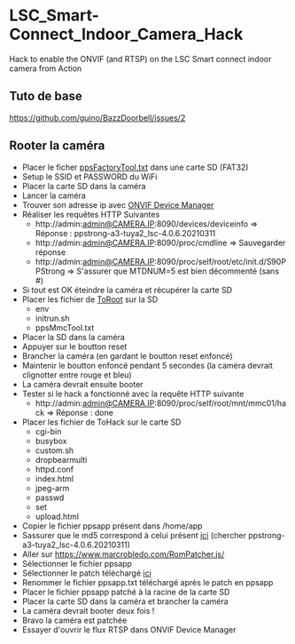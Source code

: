 # LSC_Smart-Connect_Indoor_Camera_Hack
Hack to enable the ONVIF (and RTSP) on the LSC Smart connect indoor camera from Action

## Tuto de base 
https://github.com/guino/BazzDoorbell/issues/2

## Rooter la caméra
- Placer le ficher [ppsFactoryTool.txt](https://github.com/n3odym3/LSC_Smart-Connect_Indoor_Camera_Hack/blob/main/ToRoot) dans une carte SD (FAT32)
- Setup le SSID et PASSWORD du WiFi
- Placer la carte SD dans la caméra
- Lancer la caméra
- Trouver son adresse ip avec [ONVIF Device Manager](https://sourceforge.net/projects/onvifdm/)
- Réaliser les requêtes HTTP Suivantes
  - http://admin:admin@CAMERA.IP:8090/devices/deviceinfo => Réponse : ppstrong-a3-tuya2_lsc-4.0.6.20210311
  - http://admin:admin@CAMERA.IP:8090/proc/cmdline => Sauvegarder réponse
  - http://admin:admin@CAMERA.IP:8090/proc/self/root/etc/init.d/S90PPStrong => S'assurer que MTDNUM=5 est bien décommenté (sans #)
- Si tout est OK éteindre la caméra et récupérer la carte SD
- Placer les fichier de [ToRoot](https://github.com/n3odym3/LSC_Smart-Connect_Indoor_Camera_Hack/blob/main/ToRoot) sur la SD
  - env
  - initrun.sh
  - ppsMmcTool.txt
- Placer la SD dans la caméra
- Appuyer sur le boutton reset
- Brancher la caméra (en gardant le boutton reset enfoncé)
- Maintenir le boutton enfoncé pendant 5 secondes (la caméra devrait clignotter entre rouge et bleu)
- La caméra devrait ensuite booter
- Tester si le hack a fonctionné avec la requête HTTP suivante 
  - http://admin:admin@CAMERA.IP:8090/proc/self/root/mnt/mmc01/hack => Réponse : done
- Placer les fichier de ToHack sur le carte SD
  - cgi-bin
  - busybox
  - custom.sh
  - dropbearmulti
  - httpd.conf
  - index.html
  - jpeg-arm
  - passwd
  - set
  - upload.html
- Copier le fichier ppsapp présent dans /home/app
- Sassurer que le md5 correspond à celui présent [ici](https://github.com/guino/ppsapp-rtsp/issues/1) (chercher ppstrong-a3-tuya2_lsc-4.0.6.20210311) 
- Aller sur https://www.marcrobledo.com/RomPatcher.js/
- Sélectionner le fichier ppsapp
- Sélectionner le patch téléchargé [ici](https://github.com/guino/ppsapp-rtsp/files/6880255/ppsapp-onvif.zip)
- Renommer le fichier ppsapp.txt téléchargé après le patch en ppsapp
- Placer le fichier ppsapp patché à la racine de la carte SD
- Placer la carte SD dans la caméra et brancher la caméra
- La caméra devrait booter deux fois !
- Bravo la caméra est patchée
- Essayer d'ouvrir le flux RTSP dans ONVIF Device Manager
